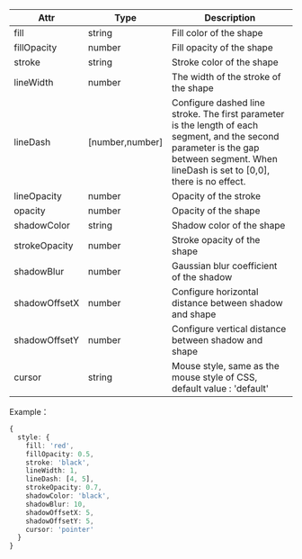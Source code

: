 <!--shape style-->

| Attr        | Type            | Description                                                                                                         |
| ------------- | --------------- | ------------------------------------------------------------------------------------------------------------ |
| fill          | string          | Fill color of the shape                                                                                                 |
| fillOpacity   | number          | Fill opacity of the shape                                                                                             |
| stroke        | string          | Stroke color of the shape                                                                                                   |
| lineWidth     | number          | The width of the stroke of the shape                                                                                               |
| lineDash      | [number,number] | Configure dashed line stroke. The first parameter is the length of each segment, and the second parameter is the gap between segment. When lineDash is set to [0,0], there is no effect. |
| lineOpacity   | number          | Opacity of the stroke                                                                                                   |
| opacity       | number          | Opacity of the shape                                                                                             |
| shadowColor   | string          | Shadow color of the shape                                                                                                 |
| strokeOpacity | number          | Stroke opacity of the shape                                                                                               |
| shadowBlur    | number          | Gaussian blur coefficient of the shadow                                                                                       |
| shadowOffsetX | number          | Configure horizontal distance between shadow and shape                                                                                     |
| shadowOffsetY | number          | Configure vertical distance between shadow and shape                                                                                     |
| cursor        | string          | Mouse style, same as the mouse style of CSS, default value : 'default'                                                                |

Example：

```ts
{
  style: {
    fill: 'red',
    fillOpacity: 0.5,
    stroke: 'black',
    lineWidth: 1,
    lineDash: [4, 5],
    strokeOpacity: 0.7,
    shadowColor: 'black',
    shadowBlur: 10,
    shadowOffsetX: 5,
    shadowOffsetY: 5,
    cursor: 'pointer'
  }
}
```
